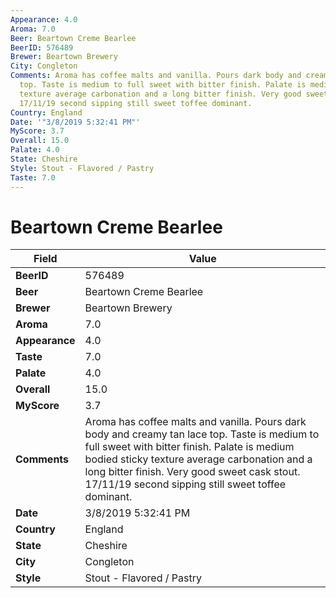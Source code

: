 ```yaml
---
Appearance: 4.0
Aroma: 7.0
Beer: Beartown Creme Bearlee
BeerID: 576489
Brewer: Beartown Brewery
City: Congleton
Comments: Aroma has coffee malts and vanilla. Pours dark body and creamy tan lace
  top. Taste is medium to full sweet with bitter finish. Palate is medium bodied sticky
  texture average carbonation and a long bitter finish. Very good sweet cask stout.
  17/11/19 second sipping still sweet toffee dominant.
Country: England
Date: '"3/8/2019 5:32:41 PM"'
MyScore: 3.7
Overall: 15.0
Palate: 4.0
State: Cheshire
Style: Stout - Flavored / Pastry
Taste: 7.0
---
```


# Beartown Creme Bearlee

| Field         | Value |
|---------------|-------|
| **BeerID** | 576489 |
| **Beer** | Beartown Creme Bearlee |
| **Brewer** | Beartown Brewery |
| **Aroma** | 7.0 |
| **Appearance** | 4.0 |
| **Taste** | 7.0 |
| **Palate** | 4.0 |
| **Overall** | 15.0 |
| **MyScore** | 3.7 |
| **Comments** | Aroma has coffee malts and vanilla. Pours dark body and creamy tan lace top. Taste is medium to full sweet with bitter finish. Palate is medium bodied sticky texture average carbonation and a long bitter finish. Very good sweet cask stout. 17/11/19 second sipping still sweet toffee dominant. |
| **Date** | 3/8/2019 5:32:41 PM |
| **Country** | England |
| **State** | Cheshire |
| **City** | Congleton |
| **Style** | Stout - Flavored / Pastry |
